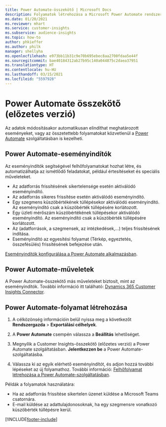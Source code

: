 ```yaml
---
title: Power Automate-összekötő | Microsoft Docs
description: Folyamatok létrehozása a Microsoft Power Automate rendszerben a Dynamics 365 Customer Insights szolgáltatásból.
ms.date: 01/20/2021
ms.reviewer: mhart
ms.service: customer-insights
ms.subservice: audience-insights
ms.topic: how-to
author: phkieffer
ms.author: philk
manager: shellyha
ms.openlocfilehash: e973bb11b31c9e70b695ebec8aa2700fdaa5e44f
ms.sourcegitcommit: bae40184312ab27b95c140a044875c2daea37951
ms.translationtype: HT
ms.contentlocale: hu-HU
ms.lasthandoff: 03/15/2021
ms.locfileid: "5597928"
---
```

# <a name="power-automate-connector-preview"></a>Power Automate összekötő (előzetes verzió)

Az adatok módosításakor automatikusan elindíthat meghatározott eseményeket, vagy az összetettebb folyamatokat közvetlenül a [Power Automate](https://flow.microsoft.com/) szolgáltatásban is kezelheti.

## <a name="power-automate-triggers"></a>Power Automate-eseményindítók

Az eseményindítók segítségével felhőfolyamatokat hozhat létre, és automatizálhatja az ismétlődő feladatokat, például értesítéseket és speciális műveleteket. 

- Az adatforrás frissítésének sikertelensége esetén aktiválódó eseményindító. 
- Az adatforrás sikeres frissítése esetén aktiválódó eseményindító.
- Egy szegmens küszöbértékének túllépésekor aktiválódó eseményindító. Az eseményindító csak a küszöbérték túllépésére korlátozott.
- Egy üzleti mérőszám küszöbértékének túllépésekor aktiválódó eseményindító. Az eseményindító csak a küszöbérték túllépésére korlátozott.
- Az (adatforrások, a szegmensek, az intézkedések,...) teljes frissítésének indítása.
- Eseményindító az egyesítési folyamat (Térkép, egyeztetés, összefésülés) frissítésének befejezése után.

[Eseményindítók konfigurálása a Power Automate alkalmazásban](https://flow.microsoft.com/connectors/shared_customerinsights/dynamics-365-customer-insights-connector/).

## <a name="power-automate-actions"></a>Power Automate-műveletek
A Power Automate-összekötő más műveleteket biztosít, mint az eseményindítók. További információ itt található: [Dynamics 365 Customer Insights Connector](/connectors/customerinsights/).

## <a name="create-a-power-automate-flow"></a>Power Automate-folyamat létrehozása

1. A célközönség információin belül nyissa meg a következőt **Rendszergazda** > **Exportálási célhelyek**.

1. A **Power Automate** csempén válassza a **Beállítás** lehetőséget.

1. Megnyílik a Customer Insights-összekötő (előzetes verzió) a Power Automate szolgáltatásban. **Jelentkezzen be** a Power Automate-szolgáltatásba.

1. Válassza ki az egyik elérhető eseményindítót, és adjon hozzá további lépéseket az új folyamathoz. További információ: [Felhőfolyamat létrehozása a Power Automate-szolgáltatásban](/power-automate/get-started-logic-flow).

Példák a folyamatok használatára: 
- Ha az adatforrás frissítése sikertelen üzenet küldése a Microsoft Teams csatornára. 
- E-mail küldése az adattulajdonosoknak, ha egy szegmensre vonatkozó küszöbérték túllépésre kerül.



[!INCLUDE[footer-include](../includes/footer-banner.md)]